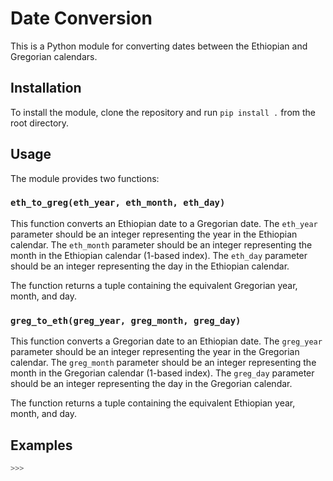 # Date Conversion

This is a Python module for converting dates between the Ethiopian and Gregorian calendars.

## Installation

To install the module, clone the repository and run `pip install .` from the root directory.

## Usage

The module provides two functions:

### `eth_to_greg(eth_year, eth_month, eth_day)`

This function converts an Ethiopian date to a Gregorian date. The `eth_year` parameter should be an integer representing the year in the Ethiopian calendar. The `eth_month` parameter should be an integer representing the month in the Ethiopian calendar (1-based index). The `eth_day` parameter should be an integer representing the day in the Ethiopian calendar.

The function returns a tuple containing the equivalent Gregorian year, month, and day.

### `greg_to_eth(greg_year, greg_month, greg_day)`

This function converts a Gregorian date to an Ethiopian date. The `greg_year` parameter should be an integer representing the year in the Gregorian calendar. The `greg_month` parameter should be an integer representing the month in the Gregorian calendar (1-based index). The `greg_day` parameter should be an integer representing the day in the Gregorian calendar.

The function returns a tuple containing the equivalent Ethiopian year, month, and day.

## Examples

```python
>>>
